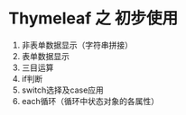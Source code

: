 # Thymeleaf 之 初步使用

1. 非表单数据显示（字符串拼接）
2. 表单数据显示
3. 三目运算
4. if判断
5. switch选择及case应用
6. each循环（循环中状态对象的各属性）